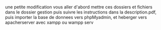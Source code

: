 une petite modification vous aller d'abord mettre ces dossiers et fichiers dans le dossier gestion puis suivre les instructions dans la description.pdf, puis importer la base de donnees vers phpMyadmin, et heberger vers apacherserver avec xampp ou wampp serv
